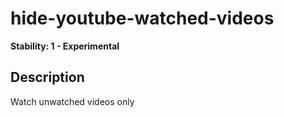 # hide-youtube-watched-videos
**Stability: 1 - Experimental**

## Description
Watch unwatched videos only
